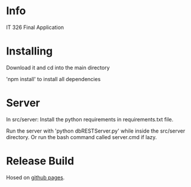 # Info
IT 326 Final Application

# Installing

Download it and cd into the main directory

'npm install' to install all dependencies

# Server

In src/server:
Install the python requirements in requirements.txt file.

Run the server with 'python dbRESTServer.py' while inside the src/server directory.
Or run the bash command called server.cmd if lazy.

# Release Build
Hosed on [github pages](https://cmworks.github.io/Student-Gradebook-Planner/).
